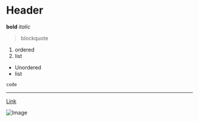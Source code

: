 # Header
**bold**
*italic*
> blockquote
1. ordered
2. list
- Unordered
- list
  
`code`

---
[Link](https://github.com/)

![Image](image.jpg)
